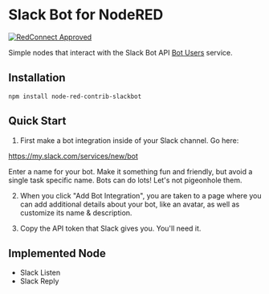 # Slack Bot for NodeRED

[![RedConnect Approved](https://img.shields.io/badge/RedConnect-Approved-brightgreen.svg?style=flat)](https://www.redconnect.io/addons)

Simple nodes that interact with the Slack Bot API [Bot Users](https://api.slack.com/bot-users) service.

## Installation

`npm install node-red-contrib-slackbot`

## Quick Start

1) First make a bot integration inside of your Slack channel. Go here:

https://my.slack.com/services/new/bot

Enter a name for your bot. Make it something fun and friendly, but avoid a single task specific name. Bots can do lots! Let's not pigeonhole them.

2) When you click "Add Bot Integration", you are taken to a page where you can add additional details about your bot, like an avatar, as well as customize its name & description.

3) Copy the API token that Slack gives you. You'll need it.

## Implemented Node

 * Slack Listen
 * Slack Reply
